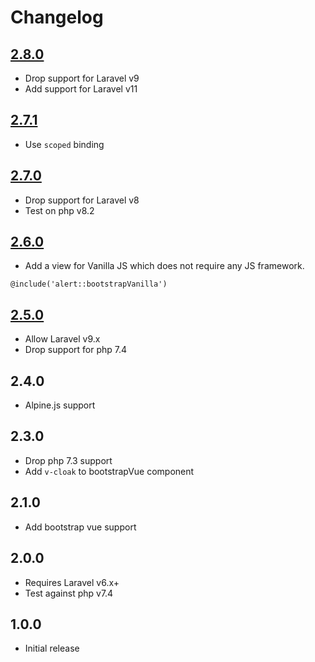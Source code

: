 # Changelog

## [2.8.0](https://github.com/ankurk91/laravel-alert/compare/2.7.1..2.8.0)

* Drop support for Laravel v9
* Add support for Laravel v11

## [2.7.1](https://github.com/ankurk91/laravel-alert/compare/2.7.0..2.7.1)

* Use `scoped` binding

## [2.7.0](https://github.com/ankurk91/laravel-alert/compare/2.6.0..2.7.0)

* Drop support for Laravel v8
* Test on php v8.2

## [2.6.0](https://github.com/ankurk91/laravel-alert/compare/2.5.0..2.6.0)

* Add a view for Vanilla JS which does not require any JS framework.

```blade
@include('alert::bootstrapVanilla')
```

## [2.5.0](https://github.com/ankurk91/laravel-alert/compare/2.4.0..2.5.0)

* Allow Laravel v9.x
* Drop support for php 7.4

## 2.4.0

* Alpine.js support

## 2.3.0

* Drop php 7.3 support
* Add `v-cloak` to bootstrapVue component

## 2.1.0

* Add bootstrap vue support

## 2.0.0

* Requires Laravel v6.x+
* Test against php v7.4

## 1.0.0

* Initial release
